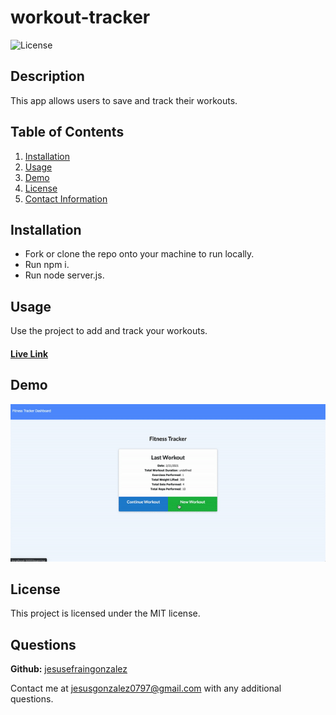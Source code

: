 # workout-tracker
  
  ![License](https://img.shields.io/badge/LICENSE-MIT-blue)

  ## Description
  This app allows users to save and track their workouts.
  
  ## Table of Contents
  1. [Installation](#Installation)
  2. [Usage](#Usage)
  3. [Demo](#Demo)
  3. [License](#License)
  4. [Contact Information](#Questions)


  ## Installation
  * Fork or clone the repo onto your machine to run locally. 
  * Run npm i. 
  * Run node server.js.

  ## Usage
  Use the project to add and track your workouts.
  #### [Live Link](https://workout-trckr.herokuapp.com)

  ## Demo
  ![Demo](./demo.gif)
  ## License
  This project is licensed under the MIT license.

  ## Questions
  **Github:** [jesusefraingonzalez](https://github.com/jesusefraingonzalez)
  
  Contact me at jesusgonzalez0797@gmail.com with any additional questions. 
  

